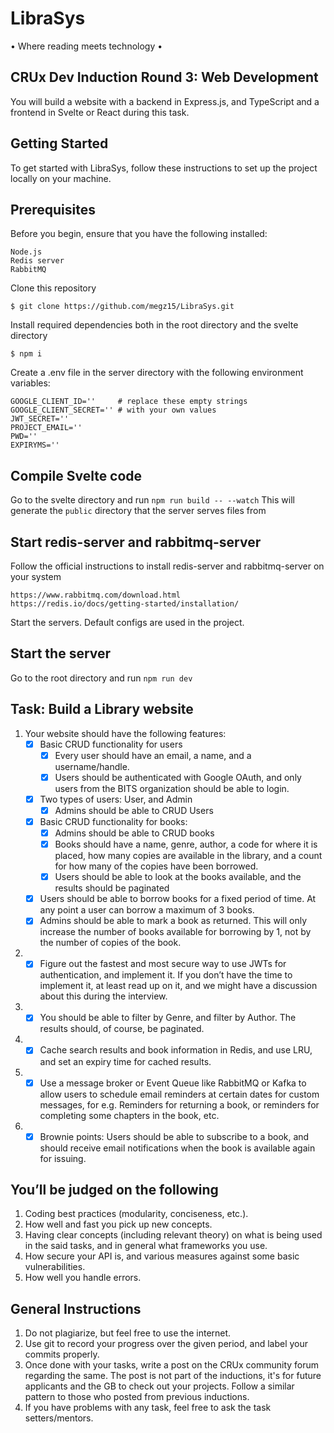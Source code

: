 # LibraSys

• Where reading meets technology •

## CRUx Dev Induction Round 3: Web Development

You will build a website with a backend in Express.js, and TypeScript and a frontend in Svelte or React during this task.

## Getting Started

To get started with LibraSys, follow these instructions to set up the project locally on your machine.

## Prerequisites

Before you begin, ensure that you have the following installed:

    Node.js
    Redis server
    RabbitMQ

Clone this repository

    $ git clone https://github.com/megz15/LibraSys.git

Install required dependencies both in the root directory and the svelte directory

    $ npm i

Create a .env file in the server directory with the following environment variables:

    GOOGLE_CLIENT_ID=''     # replace these empty strings
    GOOGLE_CLIENT_SECRET='' # with your own values
    JWT_SECRET=''
    PROJECT_EMAIL=''
    PWD=''
    EXPIRYMS=''

## Compile Svelte code

Go to the svelte directory and run `npm run build -- --watch`
This will generate the `public` directory that the server serves files from

## Start redis-server and rabbitmq-server

Follow the official instructions to install redis-server and rabbitmq-server on your system

    https://www.rabbitmq.com/download.html
    https://redis.io/docs/getting-started/installation/

Start the servers. Default configs are used in the project.

## Start the server

Go to the root directory and run `npm run dev`

## Task: Build a Library website

1. Your website should have the following features:
    - [x] Basic CRUD functionality for users
        - [x] Every user should have an email, a name, and a username/handle.
        - [x] Users should be authenticated with Google OAuth, and only users from the BITS organization should be able to login.
   - [x] Two types of users: User, and Admin
        - [x] Admins should be able to CRUD Users
    - [x] Basic CRUD functionality for books:
        - [x] Admins should be able to CRUD books
        - [x] Books should have a name, genre, author, a code for where it is placed, how many copies are available in the library, and a count for how many of the copies have been borrowed.
        - [x] Users should be able to look at the books available, and the results should be paginated
    - [x] Users should be able to borrow books for a fixed period of time. At any point a user can borrow a maximum of 3 books.
    - [x] Admins should be able to mark a book as returned. This will only increase the number of books available for borrowing by 1, not by the number of copies of the book.
2. - [x] Figure out the fastest and most secure way to use JWTs for authentication, and implement it. If you don’t have the time to implement it, at least read up on it, and we might have a discussion about this during the interview.
3. - [x] You should be able to filter by Genre, and filter by Author. The results should, of course, be paginated.
4. - [x] Cache search results and book information in Redis, and use LRU, and set an expiry time for cached results.
5. - [x] Use a message broker or Event Queue like RabbitMQ or Kafka to allow users to schedule email reminders at certain dates for custom messages, for e.g. Reminders for returning a book, or reminders for completing some chapters in the book, etc.
6. - [x] Brownie points: Users should be able to subscribe to a book, and should receive email notifications when the book is available again for issuing.

## You’ll be judged on the following

1. Coding best practices (modularity, conciseness, etc.).
2. How well and fast you pick up new concepts.
3. Having clear concepts (including relevant theory) on what is being used in the said tasks, and in general what frameworks you use.
4. How secure your API is, and various measures against some basic vulnerabilities.
5. How well you handle errors.

## General Instructions

1. Do not plagiarize, but feel free to use the internet.
2. Use git to record your progress over the given period, and label your commits properly.
3. Once done with your tasks, write a post on the CRUx community forum regarding the same. The post is not part of the inductions, it's for future applicants and the GB to check out your projects. Follow a similar pattern to those who posted from previous inductions.
4. If you have problems with any task, feel free to ask the task setters/mentors.
